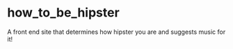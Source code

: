 # how_to_be_hipster

A front end site that determines how hipster you are and suggests music for it!
